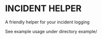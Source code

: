 # INCIDENT HELPER

A friendly helper for your incident logging

See example usage under directory example/
